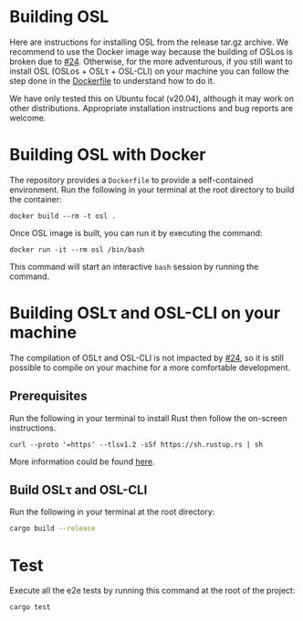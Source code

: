 # Building OSL


Here are instructions for installing OSL from the release tar.gz archive.
We recommend to use the Docker image way because the building of OSLos is broken due to [#24](https://github.com/NotBad4U/osl/issues/24).
Otherwise, for the more adventurous, if you still want to install OSL (OSLos + OSLτ + OSL-CLI) on your machine you can follow the step done in the [Dockerfile](../Dockerfile) to understand how to do it.

We have only tested this on Ubuntu focal (v20.04), although it may work on other distributions. Appropriate installation instructions and bug reports are welcome.


# Building OSL with Docker


The repository provides a `Dockerfile` to provide a self-contained environment.
Run the following in your terminal at the root directory to build the container:
```
docker build --rm -t osl .
```


Once OSL image is built, you can run it by executing the command:


```
docker run -it --rm osl /bin/bash
```


This command will start an interactive `bash` session by running the command.



# Building OSLτ and OSL-CLI on your machine


The compilation of OSLτ and OSL-CLI is not impacted by [#24](https://github.com/NotBad4U/osl/issues/24), so it is still possible to 
compile on your machine for a more comfortable development.


## Prerequisites


Run the following in your terminal to install Rust then follow the on-screen instructions.


```
curl --proto '=https' --tlsv1.2 -sSf https://sh.rustup.rs | sh
```


More information could be found [here](https://www.rust-lang.org/tools/install).


## Build OSLτ and OSL-CLI


Run the following in your terminal at the root directory:


```sh
cargo build --release
```


# Test


Execute all the e2e tests by running this command at the root of the project:


```
cargo test
```